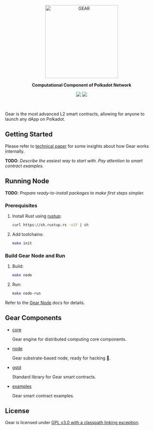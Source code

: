 <br/>

<p align="center">
  <a href="https://gear-tech.io">
    <img src="https://gear-tech.io/images/logo-black.svg" width="240" alt="GEAR">
  </a>
</p>

<p align="center">
  <b>Computational Component of Polkadot Network</b>
</p>

<p align=center>
    <a href="https://github.com/gear-tech/gear/actions/workflows/master.yml"><img src="https://github.com/gear-tech/gear/workflows/CI/badge.svg"></a>
    <a href="https://github.com/gear-tech/gear/blob/master/LICENSE"><img src="https://img.shields.io/badge/License-GPL%203.0-success"></a>
</p>

<br/>

Gear is the most advanced L2 smart contracts, allowing for anyone to launch any dApp on Polkadot.

## Getting Started

Please refer to <a href="https://github.com/gear-tech/gear-technical/blob/master/TECHNICAL.pdf">technical paper</a> for some insights about how Gear works internally.

**TODO**: *Describe the easiest way to start with. Pay attention to smart contract examples.*

## Running Node

**TODO**: *Prepare ready-to-install packages to make first steps simpler.*

### Prerequisites

1. Install Rust using [rustup](https://rustup.rs/):

    ```bash
    curl https://sh.rustup.rs -sSf | sh
    ```

2. Add toolchains:

    ```bash
    make init
    ```

### Build Gear Node and Run

1. Build:

    ```bash
    make node
    ```

2. Run:

    ```bash
    make node-run
    ```

Refer to the [Gear Node](https://github.com/gear-tech/gear/tree/master/node) docs for details.

## Gear Components

* [core](https://github.com/gear-tech/gear/tree/master/core)

    Gear engine for distributed computing core components.

* [node](https://github.com/gear-tech/gear/tree/master/node)

    Gear substrate-based node, ready for hacking :rocket:.

* [gstd](https://github.com/gear-tech/gear/tree/master/gstd)

    Standard library for Gear smart contracts.

* [examples](https://github.com/gear-tech/gear/tree/master/examples)

    Gear smart contract examples.

## License

Gear is licensed under [GPL v3.0 with a classpath linking exception](LICENSE).
